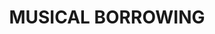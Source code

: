 ---
title: "MUSICAL BORROWING"
tags:
- topic     
enableToc: false # do not show a table of contents on this page
---